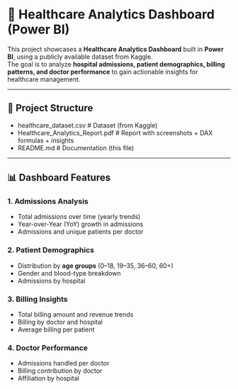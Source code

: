 # 🏥 Healthcare Analytics Dashboard (Power BI)

This project showcases a **Healthcare Analytics Dashboard** built in **Power BI**, using a publicly available dataset from Kaggle.  
The goal is to analyze **hospital admissions, patient demographics, billing patterns, and doctor performance** to gain actionable insights for healthcare management.

---

## 📂 Project Structure

- healthcare_dataset.csv # Dataset (from Kaggle)
- Healthcare_Analytics_Report.pdf # Report with screenshots + DAX formulas + insights
- README.md # Documentation (this file)

---

## 📊 Dashboard Features

### 1. Admissions Analysis
- Total admissions over time (yearly trends)  
- Year-over-Year (YoY) growth in admissions  
- Admissions and unique patients per doctor  

### 2. Patient Demographics
- Distribution by **age groups** (0–18, 19–35, 36–60, 60+)  
- Gender and blood-type breakdown  
- Admissions by hospital  

### 3. Billing Insights
- Total billing amount and revenue trends  
- Billing by doctor and hospital  
- Average billing per patient  

### 4. Doctor Performance
- Admissions handled per doctor  
- Billing contribution by doctor  
- Affiliation by hospital  
